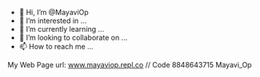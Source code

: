 - 👋 Hi, I’m @MayaviOp
- 👀 I’m interested in ...
- 🌱 I’m currently learning ...
- 💞️ I’m looking to collaborate on ...
- 📫 How to reach me ...

<!---
MayaviOp/MayaviOp is a ✨ special ✨ repository because its `README.md` (this file) appears on your GitHub profile.
You can click the Preview link to take a look at your changes.
--->
My Web Page url: www.mayaviop.repl.co
// Code 8848643715
Mayavi_Op
